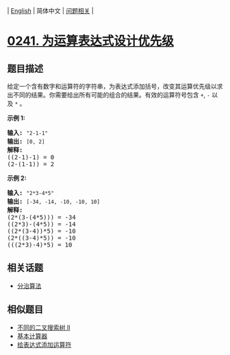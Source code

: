 
| [English](README_EN.md) | 简体中文 | [问题相关](QUESTION.md) |
# [0241. 为运算表达式设计优先级](https://leetcode-cn.com/problems/different-ways-to-add-parentheses/)
## 题目描述
<p>给定一个含有数字和运算符的字符串，为表达式添加括号，改变其运算优先级以求出不同的结果。你需要给出所有可能的组合的结果。有效的运算符号包含 <code>+</code>,&nbsp;<code>-</code>&nbsp;以及&nbsp;<code>*</code>&nbsp;。</p>

<p><strong>示例&nbsp;1:</strong></p>

<pre><strong>输入:</strong> <code>&quot;2-1-1&quot;</code>
<strong>输出:</strong> <code>[0, 2]</code>
<strong>解释: </strong>
((2-1)-1) = 0 
(2-(1-1)) = 2</pre>

<p><strong>示例&nbsp;2:</strong></p>

<pre><strong>输入: </strong><code>&quot;2*3-4*5&quot;</code>
<strong>输出:</strong> <code>[-34, -14, -10, -10, 10]</code>
<strong>解释: 
</strong>(2*(3-(4*5))) = -34 
((2*3)-(4*5)) = -14 
((2*(3-4))*5) = -10 
(2*((3-4)*5)) = -10 
(((2*3)-4)*5) = 10</pre>

## 相关话题
- [分治算法](https://leetcode-cn.com/tag/divide-and-conquer)
## 相似题目
- [不同的二叉搜索树 II](../0095/README.md)
- [基本计算器](../0224/README.md)
- [给表达式添加运算符](../0282/README.md)
